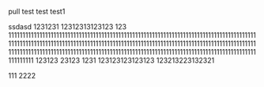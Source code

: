 pull test
test
test1

ssdasd 1231231 12312313123123 123 111111111111111111111111111111111111111111111111111111111111111111111111111111111111111111111111111111111111111111111111111111111111111111111111111111111111111111111111111111111111111111111111111111111111111111111111111111111111111111111111111111111111111111111111111111111
123123 23123 1231
123123123123123
123213223132321

111
2222

